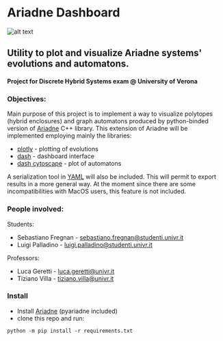 # Ariadne Dashboard

![alt text](https://raw.githubusercontent.com/ilVecc/ariadne_python_plotter/main/images_doc/evolution_3d_plot.png)

## Utility to plot and visualize Ariadne systems' evolutions and automatons.

#### Project for Discrete Hybrid Systems exam @ University of Verona

### Objectives:
Main purpose of this project is to implement a way to visualize polytopes (hybrid enclosures) and graph automatons produced by python-binded version of [Ariadne](https://github.com/ariadne-cps/ariadne) C++ library. This extension of Ariadne will be implemented employing mainly the libraries:
- [plotly](https://plotly.com/) - plotting of evolutions
- [dash](https://dash.plotly.com/) - dashboard interface
- [dash cytoscape](https://dash.plotly.com/cytoscape) - plot of automatons



A serialization tool in [YAML](https://yaml.org/) will also be included. This will permit to export results in a more general way.
At the moment since there are some incompatibilities with MacOS users, this feature is not included.

### People involved:
Students:
- Sebastiano Fregnan - sebastiano.fregnan@studenti.univr.it
- Luigi Palladino - luigi.palladino@studenti.univr.it

Professors:
- Luca Geretti - luca.geretti@univr.it
- Tiziano Villa - tiziano.villa@univr.it


### Install
- Install [Ariadne](https://www.ariadne-cps.org/installation/) (pyariadne included)
- clone this repo and run:
```
python -m pip install -r requirements.txt
```